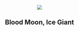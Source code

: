 
<p align="center"><img src="https://apod.nasa.gov/apod/image/2211/LunarEclipseRyanHan1024.jpg"></p>
<h2 align="center"> Blood Moon, Ice Giant </h2>

